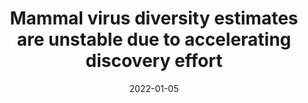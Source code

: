 ---
title: "Mammal virus diversity estimates are unstable due to accelerating discovery effort"
authors:
- Rory Gibb
- Gregory Albery
- Nardus Mollentze
- Evan Eskew
- lbrierley
- Sadie Ryan
- Stephanie Seifert
- Colin Carlson

date: "2022-01-05"
doi: "10.1098/rsbl.2021.0427"

publication_types: ["article-journal"]

publication: "*Biology Letters*, 18(1): 20210427"
publication_short: ""

categories:
  - Data

featured: false

links:
- name: Full text
  url: https://royalsocietypublishing.org/doi/10.1098/rsbl.2021.0427
url_code: https://zenodo.org/records/5720280

image:
  placement: 1
  caption: Virus discovery rates within well-sampled mammal orders.
  preview_only: false

# Associated Projects (optional).
#   Associate this publication with one or more of your projects.
#   Simply enter your project's folder or file name without extension.
#   E.g. `internal-project` references `content/project/internal-project/index.md`.
#   Otherwise, set `projects: []`.
projects: []
---